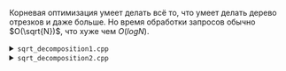 Корневая оптимизация умеет делать всё то, что умеет делать дерево отрезков и даже больше. Но время обработки запросов обычно $O(\sqrt{N})$, что хуже чем $O(logN)$.

<details>
<summary><code>sqrt_decomposition1.cpp</code></summary>
1. $a[x]$ += $y$ $O(1)$
2. $sum(l,r)$ $O(\sqrt_{N})$
</details>
<details>
<summary><code>sqrt_decomposition2.cpp</code></summary>
1. $upd(l,r)$+=$k$ $O(\sqrt_{N})$
2. $sum(l,r)$ $O(\sqrt_{N})$
</details>